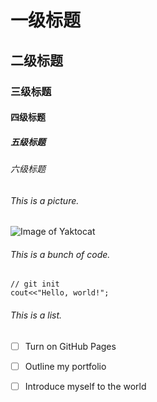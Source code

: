 # 一级标题  
## 二级标题  
### 三级标题  
#### 四级标题  
##### 五级标题  
###### 六级标题  

###### This is a picture.
![Image of Yaktocat](https://octodex.github.com/images/yaktocat.png)

###### This is a bunch of code.
```
// git init
cout<<"Hello, world!";
```
###### This is a list.
- [ ] Turn on GitHub Pages
- [ ] Outline my portfolio
- [ ] Introduce myself to the world

